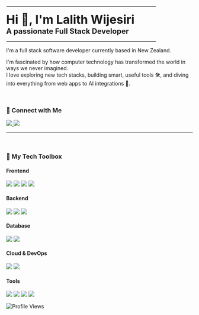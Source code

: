<p align="center">
  <hr style="border: 1px solid #ccc; width: 80%;" />
  <strong style="font-size: 32px;">Hi 👋, I'm Lalith Wijesiri</strong>
  <br />
  <span style="font-size: 20px;"><strong>A passionate Full Stack Developer</strong></span>
  <hr style="border: 1px solid #ccc; width: 80%;" />
</p>



I'm a full stack software developer currently based in New Zealand.

I'm fascinated by how computer technology has transformed the world in ways we never imagined.  
I love exploring new tech stacks, building smart, useful tools 🛠️, and diving into everything from web apps to AI integrations 🤖.

<br>

### 🤝 Connect with Me

<p align="left">
  <a href="https://www.linkedin.com/in/lalith-wijesiri-60a340166" target="_blank">
    <img src="https://skillicons.dev/icons?i=linkedin" />
  </a>
  <a href="mailto:wkdlkumara@gmail.com" target="_blank">
    <img src="https://skillicons.dev/icons?i=gmail" />
  </a>
</p>

---
<br>

### 🧰 My Tech Toolbox

#### Frontend
<p align="left">
  <a href="https://developer.mozilla.org/en-US/docs/Web/JavaScript" target="_blank"><img src="https://skillicons.dev/icons?i=javascript" /></a>
  <a href="https://www.typescriptlang.org/" target="_blank"><img src="https://skillicons.dev/icons?i=typescript" /></a>
  <a href="https://reactjs.org/" target="_blank"><img src="https://skillicons.dev/icons?i=react" /></a>
  <a href="https://www.figma.com/" target="_blank"><img src="https://skillicons.dev/icons?i=figma" /></a>
</p>

#### Backend
<p align="left">
  <a href="https://nodejs.org/" target="_blank"><img src="https://skillicons.dev/icons?i=nodejs" /></a>
  <a href="https://spring.io/projects/spring-boot" target="_blank"><img src="https://skillicons.dev/icons?i=spring" /></a>
  <a href="https://www.java.com/" target="_blank"><img src="https://skillicons.dev/icons?i=java" /></a>

</p>

#### Database
<p align="left">
  <a href="https://www.mysql.com/" target="_blank"><img src="https://skillicons.dev/icons?i=mysql" /></a>
  <a href="https://www.mongodb.com/" target="_blank"><img src="https://skillicons.dev/icons?i=mongodb" /></a>
</p>

#### Cloud & DevOps
<p align="left">
  <a href="https://www.docker.com/" target="_blank"><img src="https://skillicons.dev/icons?i=docker" /></a>
  <a href="https://azure.microsoft.com/" target="_blank"><img src="https://skillicons.dev/icons?i=azure" /></a>
</p>

#### Tools
<p align="left">
  <a href="https://www.postman.com/" target="_blank"><img src="https://skillicons.dev/icons?i=postman" /></a>
  <a href="https://git-scm.com/" target="_blank"><img src="https://skillicons.dev/icons?i=git" /></a>
  <a href="https://www.jetbrains.com/idea/" target="_blank"><img src="https://skillicons.dev/icons?i=intellij" /></a>
  <a href="https://code.visualstudio.com/" target="_blank"><img src="https://skillicons.dev/icons?i=vscode" /></a>
</p>

![Profile Views](https://komarev.com/ghpvc/?username=lalithranga&color=blue)
